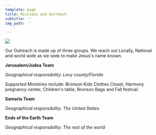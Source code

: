 ```yaml
---
template: page
title: Missions and Outreach
subtitle: ''
img_path: ''

---
```

![](/images/screen-shot-2020-06-20-at-8-21-41-pm.png)

Our Outreach is made up of three groups. We reach out Locally, National and world wide as we seek to make Jesus's name known. 

**Jerusalem/Judea Team**

_Geographical responsibility: Levy county/Florida_

Supported Ministries include: Bronson Kids Clothes Closet, Harmony pregnancy center, Children's table, Bronson Bags and Fall festival.

**Samaria Team**

_Geographical responsibility: The United States_

**Ends of the Earth Team**

_Geographical responsibility: The rest of the world_